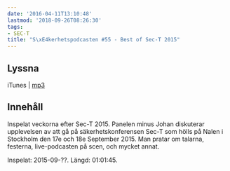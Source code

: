 ```yaml
---
date: '2016-04-11T13:10:48'
lastmod: '2018-09-26T08:26:30'
tags:
- SEC-T
title: "S\xE4kerhetspodcasten #55 - Best of Sec-T 2015"
---
```

## Lyssna

iTunes \| [mp3](http://traffic.libsyn.com/sakerhetspodcasten/sakerhetspodcasten-BestOfSec-t-128kbps-stereo.mp3)

## Innehåll

Inspelat veckorna efter Sec-T 2015. Panelen minus Johan diskuterar upplevelsen av
att gå på säkerhetskonferensen Sec-T som hölls på Nalen i Stockholm den 17e och 18e
September 2015. Man pratar om talarna, festerna, live-podcasten på scen, och mycket annat.

Inspelat: 2015-09-??. Längd: 01:01:45.
